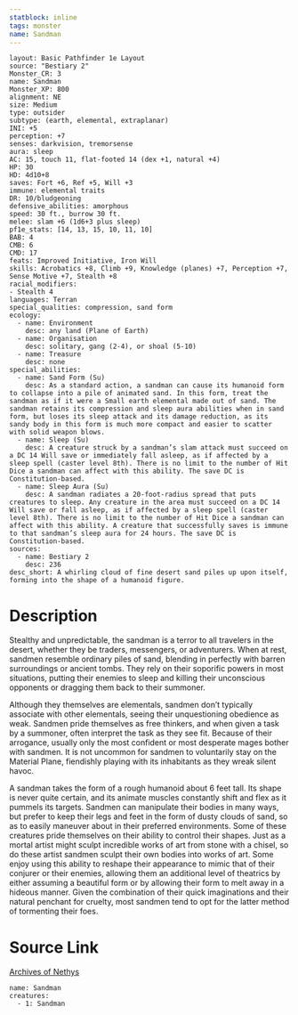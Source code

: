 ```yaml
---
statblock: inline
tags: monster
name: Sandman
---
```

```statblock
layout: Basic Pathfinder 1e Layout
source: "Bestiary 2"
Monster_CR: 3
name: Sandman
Monster_XP: 800
alignment: NE
size: Medium
type: outsider
subtype: (earth, elemental, extraplanar)
INI: +5
perception: +7
senses: darkvision, tremorsense
aura: sleep
AC: 15, touch 11, flat-footed 14 (dex +1, natural +4)
HP: 30
HD: 4d10+8
saves: Fort +6, Ref +5, Will +3
immune: elemental traits
DR: 10/bludgeoning
defensive_abilities: amorphous
speed: 30 ft., burrow 30 ft.
melee: slam +6 (1d6+3 plus sleep)
pf1e_stats: [14, 13, 15, 10, 11, 10]
BAB: 4
CMB: 6
CMD: 17
feats: Improved Initiative, Iron Will
skills: Acrobatics +8, Climb +9, Knowledge (planes) +7, Perception +7, Sense Motive +7, Stealth +8
racial_modifiers:
- Stealth 4
languages: Terran
special_qualities: compression, sand form
ecology:
  - name: Environment
    desc: any land (Plane of Earth)
  - name: Organisation
    desc: solitary, gang (2-4), or shoal (5-10)
  - name: Treasure
    desc: none
special_abilities:
  - name: Sand Form (Su)
    desc: As a standard action, a sandman can cause its humanoid form to collapse into a pile of animated sand. In this form, treat the sandman as if it were a Small earth elemental made out of sand. The sandman retains its compression and sleep aura abilities when in sand form, but loses its sleep attack and its damage reduction, as its sandy body in this form is much more compact and easier to scatter with solid weapon blows.
  - name: Sleep (Su)
    desc: A creature struck by a sandman’s slam attack must succeed on a DC 14 Will save or immediately fall asleep, as if affected by a sleep spell (caster level 8th). There is no limit to the number of Hit Dice a sandman can affect with this ability. The save DC is Constitution-based.
  - name: Sleep Aura (Su)
    desc: A sandman radiates a 20-foot-radius spread that puts creatures to sleep. Any creature in the area must succeed on a DC 14 Will save or fall asleep, as if affected by a sleep spell (caster level 8th). There is no limit to the number of Hit Dice a sandman can affect with this ability. A creature that successfully saves is immune to that sandman’s sleep aura for 24 hours. The save DC is Constitution-based.
sources:
  - name: Bestiary 2
    desc: 236
desc_short: A whirling cloud of fine desert sand piles up upon itself, forming into the shape of a humanoid figure.
```
# Description
Stealthy and unpredictable, the sandman is a terror to all travelers in the desert, whether they be traders, messengers, or adventurers. When at rest, sandmen resemble ordinary piles of sand, blending in perfectly with barren surroundings or ancient tombs. They rely on their soporific powers in most situations, putting their enemies to sleep and killing their unconscious opponents or dragging them back to their summoner.

Although they themselves are elementals, sandmen don’t typically associate with other elementals, seeing their unquestioning obedience as weak. Sandmen pride themselves as free thinkers, and when given a task by a summoner, often interpret the task as they see fit. Because of their arrogance, usually only the most confident or most desperate mages bother with sandmen. It is not uncommon for sandmen to voluntarily stay on the Material Plane, fiendishly playing with its inhabitants as they wreak silent havoc.

A sandman takes the form of a rough humanoid about 6 feet tall. Its shape is never quite certain, and its animate muscles constantly shift and flex as it pummels its targets. Sandmen can manipulate their bodies in many ways, but prefer to keep their legs and feet in the form of dusty clouds of sand, so as to easily maneuver about in their preferred environments. Some of these creatures pride themselves on their ability to control their shapes. Just as a mortal artist might sculpt incredible works of art from stone with a chisel, so do these artist sandmen sculpt their own bodies into works of art. Some enjoy using this ability to reshape their appearance to mimic that of their conjurer or their enemies, allowing them an additional level of theatrics by either assuming a beautiful form or by allowing their form to melt away in a hideous manner. Given the combination of their quick imaginations and their natural penchant for cruelty, most sandmen tend to opt for the latter method of tormenting their foes.
# Source Link
[Archives of Nethys](https://aonprd.com/MonsterDisplay.aspx?ItemName=Sandman)
```encounter-table
name: Sandman
creatures:
  - 1: Sandman
```
